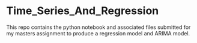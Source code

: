 # Time_Series_And_Regression
This repo contains the python notebook and associated files submitted for my masters assignment to produce a regression model and ARIMA model.

